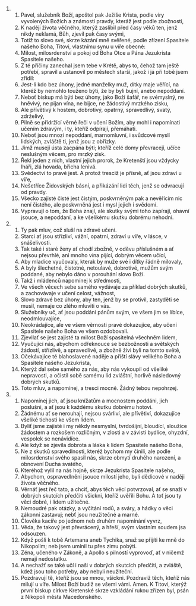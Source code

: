 <ol>
  <li>
    <ol>
      <li>Pavel, služebník Boží, apoštol pak Ježíše Krista, podle víry vyvolených Božích a známosti pravdy, kteráž jest podle zbožnosti,</li>
      <li>K naději života věčného, kterýž zaslíbil před časy věků ten, jenž nikdy neklamá, Bůh, zjevil pak časy svými,</li>
      <li>Totiž to slovo své, skrze kázání mně svěřené, podle zřízení Spasitele našeho Boha, Titovi, vlastnímu synu u víře obecné:</li>
      <li>Milost, milosrdenství a pokoj od Boha Otce a Pána Jezukrista Spasitele našeho.</li>
      <li>Z té příčiny zanechal jsem tebe v Krétě, abys to, čehož tam ještě potřebí, spravil a ustanovil po městech starší, jakož i já při tobě jsem zřídil:</li>
      <li>Jest-li kdo bez úhony, jedné manželky muž, dítky maje věřící, na kteréž by nemohlo touženo býti, že by byli bujní, anebo nepoddaní.</li>
      <li>Neboť biskup má býti bez úhony, jako Boží šafář, ne svémyslný, ne hněvivý, ne pijan vína, ne bijce, ne žádostivý mrzkého zisku,</li>
      <li>Ale přívětivý k hostem, dobrotivý, opatrný, spravedlivý, svatý, zdrželivý,</li>
      <li>Pilně se přídržící věrné řeči v učení Božím, aby mohl i napomínati učením zdravým, i ty, kteříž odpírají, přemáhati.</li>
      <li>Neboť jsou mnozí nepoddaní, marnomluvní, i svůdcové myslí lidských, zvláště ti, jenž jsou z obřízky.</li>
      <li>Jimž musejí ústa zacpána býti; kteříž celé domy převracejí, učíce neslušným věcem, pro mrzký zisk.</li>
      <li>Řekl jeden z nich, vlastní jejich prorok, že Kretenští jsou vždycky lháři, zlá hovada, břicha lenivá.</li>
      <li>Svědectví to pravé jest. A protož tresciž je přísně, ať jsou zdraví u víře,</li>
      <li>Nešetříce Židovských básní, a přikázání lidí těch, jenž se odvracují od pravdy.</li>
      <li>Všecko zajisté čisté jest čistým, poskvrněným pak a nevěřícím nic není čistého, ale poskvrněná jest i mysl jejich i svědomí.</li>
      <li>Vypravují o tom, že Boha znají, ale skutky svými toho zapírají, ohavní jsouce, a nepoddaní, a ke všelikému skutku dobrému nehodní.</li>
    </ol>
  </li>
  <li>
    <ol>
      <li>Ty pak mluv, což sluší na zdravé učení.</li>
      <li>Starci ať jsou střízliví, vážní, opatrní, zdraví u víře, v lásce, v snášelivosti.</li>
      <li>Tak také i staré ženy ať chodí zbožně, v oděvu příslušném a ať nejsou převrhlé, ani mnoho vína pijící, dobrým věcem učící,</li>
      <li>Aby mladice vyučovaly, kterak by muže své i dítky řádně milovaly,</li>
      <li>A byly šlechetné, čistotné, netoulavé, dobrotivé, mužům svým poddané, aby nebylo dáno v porouhání slovo Boží.</li>
      <li>Takž i mládenců napomínej k středmosti,</li>
      <li>Ve všech věcech sebe samého vydávaje za příklad dobrých skutků, a zachovávaje v učení celost, vážnost,</li>
      <li>Slovo zdravé bez úhony, aby ten, jenž by se protivil, zastyděti se musil, nemaje co zlého mluviti o vás.</li>
      <li>Služebníky uč, ať jsou poddáni pánům svým, ve všem jim se líbíce, neodmlouvajíce,</li>
      <li>Neokrádajíce, ale ve všem věrnosti pravé dokazujíce, aby učení Spasitele našeho Boha ve všem ozdobovali.</li>
      <li>Zjevilať se jest zajisté ta milost Boží spasitelná všechněm lidem,</li>
      <li>Vyučující nás, abychom odřeknouce se bezbožnosti a světských žádostí, střízlivě, a spravedlivě, a zbožně živi byli na tomto světě,</li>
      <li>Očekávajíce té blahoslavené naděje a příští slávy velikého Boha a Spasitele našeho Jezukrista,</li>
      <li>Kterýž dal sebe samého za nás, aby nás vykoupil od všeliké nepravosti, a očistil sobě samému lid zvláštní, horlivě následovný dobrých skutků.</li>
      <li>Toto mluv, a napomínej, a tresci mocně. Žádný tebou nepohrzej.</li>
    </ol>
  </li>
  <li>
    <ol>
      <li>Napomínej jich, ať jsou knížatům a mocnostem poddáni, jich poslušni, a ať jsou k každému skutku dobrému hotovi.</li>
      <li>Žádnému ať se nerouhají, nejsou svárliví, ale přívětiví, dokazujíce všeliké tichosti ke všem lidem.</li>
      <li>Byliť jsme zajisté i my někdy nesmyslní, tvrdošijní, bloudící, sloužíce žádostem a rozkošem rozličným, v zlosti a v závisti bydlíce, ohyzdní, vespolek se nenávidíce.</li>
      <li>Ale když se zjevila dobrota a láska k lidem Spasitele našeho Boha,</li>
      <li>Ne z skutků spravedlnosti, kteréž bychom my činili, ale podle milosrdenství svého spasil nás, skrze obmytí druhého narození, a obnovení Ducha svatého,</li>
      <li>Kteréhož vylil na nás hojně, skrze Jezukrista Spasitele našeho,</li>
      <li>Abychom, ospravedlněni jsouce milostí jeho, byli dědicové v naději života věčného.</li>
      <li>Věrnáť jest řeč tato, a chciť, abys těch věcí potvrzoval, ať se snaží v dobrých skutcích předčiti všickni, kteříž uvěřili Bohu. A toť jsou ty věci dobré, i lidem užitečné.</li>
      <li>Nemoudré pak otázky, a vyčítání rodů, a sváry, a hádky o věci zákonní zastavuj; nebť jsou neužitečné a marné.</li>
      <li>Člověka kacíře po jednom neb druhém napomínání vyvrz,</li>
      <li>Věda, že takový jest převrácený, a hřeší, svým vlastním soudem jsa odsouzen.</li>
      <li>Když pošli k tobě Artemana aneb Tychika, snaž se přijíti ke mně do Nikopolim; neb jsem umínil tu přes zimu pobýti.</li>
      <li>Zéna, učeného v Zákoně, a Apollo s pilností vyprovoď, ať v ničemž nemají nedostatku.</li>
      <li>A nechažť se také učí i naši v dobrých skutcích předčiti, a zvláště, kdež jsou toho potřeby, aby nebyli neužiteční.</li>
      <li>Pozdravují tě, kteříž jsou se mnou, všickni. Pozdraviž těch, kteříž nás milují u víře. Milost Boží budiž se všemi vámi. Amen. K Titovi, kterýž první biskup církve Kretenské skrze vzkládání rukou zřízen byl, psán z Nikopoli města Macedonského.</li>
    </ol>
  </li>
</ol>